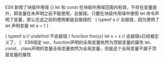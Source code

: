 ES6 新增了块级作用域 {}
let 和 const 在块级作用域范围内有效，不存在变量提升，即变量在未声明之前不能使用，会报错。只要在块级作用域中使用 let 命令声明了变量，那么在这之前的使用都是会报错的
`
{
  typeof a // 会报错，因为使用了let 声明变量
  let a = 1
}

{
  typeof a // undefind 不会报错
}
function foo(x){
  let x = x // 会报错x已经被定义了，
}
`
ES6规定
var、function声明的全局变量依然为顶层变量的属性
let、const、class声明的变量全局变量依然为全局变量，但是这个全局变量不属于顶层变量的属性
